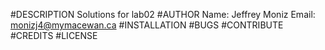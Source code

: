 #DESCRIPTION
Solutions for lab02
#AUTHOR
Name: Jeffrey Moniz
Email: monizj4@mymacewan.ca
#INSTALLATION
#BUGS
#CONTRIBUTE
#CREDITS
#LICENSE